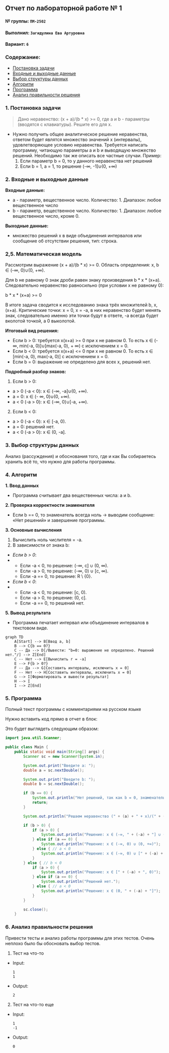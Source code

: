## Отчет по лабораторной работе № 1

#### № группы: `ПМ-2502`

#### Выполнил: `Загидулина Ева Артуровна`

#### Вариант: `6`

### Cодержание:

- [Постановка задачи](#1-постановка-задачи)
- [Входные и выходные данные](#2-входные-и-выходные-данные)
- [Выбор структуры данных](#3-выбор-структуры-данных)
- [Алгоритм](#4-алгоритм)
- [Программа](#5-программа)
- [Анализ правильности решения](#6-анализ-правильности-решения)

### 1. Постановка задачи

> Дано неравенство: (x + a)/(b * x) >= 0, где a и b - параметры (вводятся с клавиатуры). Решите его для x.

- Нужно получить общее аналитическое решение неравенства, ответом будет являтся множество значений x (интервалы), удовлетворяющее условию неравенства. Требуется написать программу, читающую параметры a и b и выводящую множество решений. Необходимо так же описать все частные случаи. Пример:
  1. Если параметр b = 0, то у данного неравенства нет решений
  2. Если b = 1, a = 1, то решение (-∞, -1]∪(0, +∞)
 
### 2. Входные и выходные данные
**Входные данные:**
- a - параметр, вещественное число. Количество: 1. Диапазон: любое вещественное число
- b - параметр, вещественное число. Количество: 1. Диапазон: любое вещественное число, кроме 0.

**Выходные данные:**
- множество решений x в виде объединения интервалов или сообщение об отсутствии решения, тип: строка.

### 2,5. Математическая модель

Рассмотрим выражение (x + a)/(b * x) >= 0. Область определения: x, b ∈ (-∞, 0)∪(0, +∞).

Для b не равному 0 знак дроби равен знаку произведения b * x * (x+a). Следовательно неравенство равносильно (при условии x не равному 0):

b * x * (x+a) >= 0

В итоге задача сводится к исследованию знака трёх множителей b, x, (x+a). Критические точки: x = 0, x = -a, в них неравенство будет менять знак, следовательно именно эти точки будут в ответе, -a всегда будет вколотой точкой, а 0 выколотой.


**Итоговый вид решения:**
 - Если b > 0: требуется x(x+a) >= 0 при x не равном 0. То есть
x ∈ (- ∞, min(-a, 0)]∪[max(-a, 0), + ∞) с исключением x = 0.
- Если b < 0: требуется x(x+a) <= 0 при x не равном 0. То есть
x ∈ [min(-a, 0), max(-a, 0)] с исключением x = 0.
- Если b = 0: выражение не определено для всех x, решений нет.

**Подробный разбор знаков:**

1. Если b > 0:
- a > 0 (-a < 0): x ∈ (-∞, -a]∪(0, +∞).
- a = 0: x ∈ (- ∞, 0)∪(0, +∞).
- a < 0 (-a > 0): x ∈ (-∞, 0)∪[-a, +∞).

2. Если b < 0:
- a > 0 (-a < 0): x ∈ [-a, 0).
- a = 0: решений нет.
- a < 0 (-a > 0): x ∈ (0, -a].

### 3. Выбор структуры данных

Анализ (рассуждения) и обоснования того, где и как Вы собираетесь хранить всё то,
что нужно для работы программы.

### 4. Алгоритм

**1. Ввод данных**
- Программа считывает два вещественных числа: a и b.

**2. Проверка корректности знаменателя**
- Если b == 0, то знаменатель всегда ноль → выводим сообщение: «Нет решений» и завершение программы.
  
**3. Основные вычисления**
1) Вычислить ноль числителя = -a.
2) В зависимости от знака b:
- _Если b > 0_:
- - Если -a < 0, то решение: (-∞, c] ∪ (0, ∞).
  - Если -a > 0, то решение: (-∞, 0) ∪ [c, ∞).
  - Если -a == 0, то решение: R \ {0}.
- _Если b < 0_:
- - Если -a < 0, то решение: [c, 0).
  - Если -a > 0, то решение: (0, c].
  - Если -a == 0, то решений нет.

 **5. Вывод результата**
- Программа печатает интервал или объединение интервалов в текстовом виде.


```mermaid
graph TD
    A[Start] --> B[Ввод a, b]
    B --> C{b == 0?}
    C -- Да --> D[/Вывести: "b=0: выражение не определено. Решений нет."/] --> Z[End]
    C -- Нет --> E[Вычислить r = -a]
    E --> F{b > 0?}
    F -- Да --> G[Составить интервалы, исключить x = 0]
    F -- Нет --> H[Составить интервалы, исключить x = 0]
    G --> I[Форматировать и вывести результат]
    H --> I
    I --> Z[End]

```
### 5. Программа

Полный текст программы с комментариями на русском языке

Нужно вставить код прямо в отчет в блок:


Это будет выглядеть следующим образом:

```java
import java.util.Scanner;

public class Main {
    public static void main(String[] args) {
        Scanner sc = new Scanner(System.in);

        System.out.print("Введите a: ");
        double a = sc.nextDouble();

        System.out.print("Введите b: ");
        double b = sc.nextDouble();

        if (b == 0) {
            System.out.println("Нет решений, так как b = 0, знаменатель не может быть равен нулю");
            return;
        }

        System.out.println("Решаем неравенство (" + (a) + " + x)/(" + (b) + "*x) >= 0");

        if (b > 0) {
            if (a > 0) {
                System.out.println("Решение: x ∈ (-∞, " + (-a) + "] ∪ (0, +∞)");
            } else if (a == 0) {
                System.out.println("Решение: x ∈ (-∞, 0) ∪ (0, +∞)");
            } else { // a < 0
                System.out.println("Решение: x ∈ (-∞, 0) ∪ [" + (-a) + ", +∞)");
            }
        } else { // b < 0
            if (a > 0) {
                System.out.println("Решение: x ∈ [" + (-a) + ", 0)");
            } else if (a == 0) {
                System.out.println("Решений нет.");
            } else { // a < 0
                System.out.println("Решение: x ∈ (0, " + (-a) + "]");
            }
        }

        sc.close();
    }

```

### 6. Анализ правильности решения

Привести тесты и анализ работы программы для этих тестов.
Очень неплохо было бы обосновать выбор тестов.

1. Тест на что-то

- Input:
    ```
    1
    1
    ```

- Output:
    ```
    2
    ```

2. Тест на что-то еще

- Input:
    ```
    1
    -1
    ```

- Output:
    ```
    0
    ```
